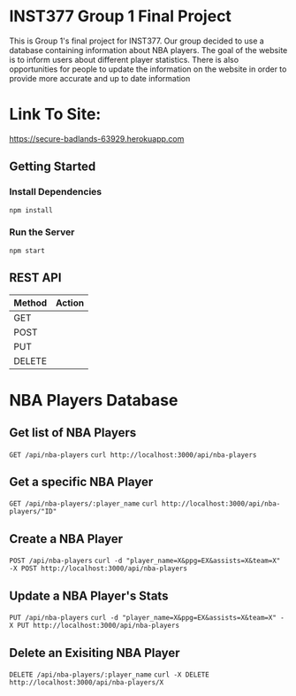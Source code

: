 # INST377 Group 1 Final Project
This is Group 1's final project for INST377. Our group decided to use a database
containing information about NBA players. The goal of the website is to inform users about different player statistics. There is also opportunities for people to update the information on the website in order to provide more accurate and up to date information

# Link To Site:
https://secure-badlands-63929.herokuapp.com


## Getting Started
### Install Dependencies
`npm install`
### Run the Server
`npm start`

## REST API
| Method | Action |
| ------ | ------ |
| GET | | Retrieves resources |
| POST | | Creates resources |
| PUT | | Changes and/or replaces resources |
| DELETE | | Deletes resources |

# NBA Players Database
## Get list of NBA Players
`GET /api/nba-players`
`curl http://localhost:3000/api/nba-players`

## Get a specific NBA Player
`GET /api/nba-players/:player_name`
`curl http://localhost:3000/api/nba-players/"ID"`

## Create a NBA Player
`POST /api/nba-players`
`curl -d "player_name=X&ppg=EX&assists=X&team=X" -X POST http://localhost:3000/api/nba-players`

## Update a NBA Player's Stats
`PUT /api/nba-players`
`curl -d "player_name=X&ppg=EX&assists=X&team=X" -X PUT http://localhost:3000/api/nba-players`

## Delete an Exisiting NBA Player
`DELETE /api/nba-players/:player_name`
`curl -X DELETE http://localhost:3000/api/nba-players/X`


